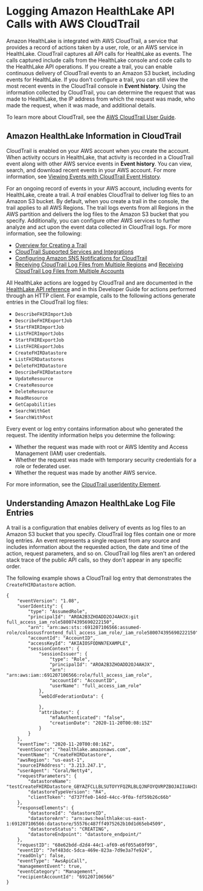 # Logging Amazon HealthLake API Calls with AWS CloudTrail<a name="logging-using-cloudtrail"></a>

Amazon HealthLake is integrated with AWS CloudTrail, a service that provides a record of actions taken by a user, role, or an AWS service in HealthLake\. CloudTrail captures all API calls for HealthLake as events\. The calls captured include calls from the HealthLake console and code calls to the HealthLake API operations\. If you create a trail, you can enable continuous delivery of CloudTrail events to an Amazon S3 bucket, including events for HealthLake\. If you don't configure a trail, you can still view the most recent events in the CloudTrail console in **Event history**\. Using the information collected by CloudTrail, you can determine the request that was made to HealthLake, the IP address from which the request was made, who made the request, when it was made, and additional details\. 

To learn more about CloudTrail, see the [AWS CloudTrail User Guide](https://docs.aws.amazon.com/awscloudtrail/latest/userguide/)\.

## Amazon HealthLake Information in CloudTrail<a name="service-name-info-in-cloudtrail"></a>

CloudTrail is enabled on your AWS account when you create the account\. When activity occurs in HealthLake, that activity is recorded in a CloudTrail event along with other AWS service events in **Event history**\. You can view, search, and download recent events in your AWS account\. For more information, see [Viewing Events with CloudTrail Event History](https://docs.aws.amazon.com/awscloudtrail/latest/userguide/view-cloudtrail-events.html)\. 

For an ongoing record of events in your AWS account, including events for HealthLake, create a trail\. A *trail* enables CloudTrail to deliver log files to an Amazon S3 bucket\. By default, when you create a trail in the console, the trail applies to all AWS Regions\. The trail logs events from all Regions in the AWS partition and delivers the log files to the Amazon S3 bucket that you specify\. Additionally, you can configure other AWS services to further analyze and act upon the event data collected in CloudTrail logs\. For more information, see the following: 
+ [Overview for Creating a Trail](https://docs.aws.amazon.com/awscloudtrail/latest/userguide/cloudtrail-create-and-update-a-trail.html)
+ [CloudTrail Supported Services and Integrations](https://docs.aws.amazon.com/awscloudtrail/latest/userguide/cloudtrail-aws-service-specific-topics.html#cloudtrail-aws-service-specific-topics-integrations)
+ [Configuring Amazon SNS Notifications for CloudTrail](https://docs.aws.amazon.com/awscloudtrail/latest/userguide/getting_notifications_top_level.html)
+ [Receiving CloudTrail Log Files from Multiple Regions](https://docs.aws.amazon.com/awscloudtrail/latest/userguide/receive-cloudtrail-log-files-from-multiple-regions.html) and [Receiving CloudTrail Log Files from Multiple Accounts](https://docs.aws.amazon.com/awscloudtrail/latest/userguide/cloudtrail-receive-logs-from-multiple-accounts.html)

All HealthLake actions are logged by CloudTrail and are documented in the [HealthLake API reference](https://docs.aws.amazon.com/healthlake/latest/APIReference/Welcome.html) and in this Developer Guide for actions performed through an HTTP client\. For example, calls to the following actions generate entries in the CloudTrail log files:
+ `DescribeFHIRImportJob`
+ `DescribeFHIRExportJob`
+ `StartFHIRImportJob`
+ `ListFHIRImportJobs`
+ `StartFHIRExportJob`
+ `ListFHIRExportJobs`
+ `CreateFHIRDatastore`
+ `ListFHIRDatastores`
+ `DeleteFHIRDatastore `
+ `DescribeFHIRDatastore`
+ `UpdateResource`
+ `CreateResource`
+ `DeleteResource `
+ `ReadResource`
+ `GetCapabilities`
+ `SearchWithGet`
+ `SearchWithPost`

Every event or log entry contains information about who generated the request\. The identity information helps you determine the following: 
+ Whether the request was made with root or AWS Identity and Access Management \(IAM\) user credentials\.
+ Whether the request was made with temporary security credentials for a role or federated user\.
+ Whether the request was made by another AWS service\.

For more information, see the [CloudTrail userIdentity Element](https://docs.aws.amazon.com/awscloudtrail/latest/userguide/cloudtrail-event-reference-user-identity.html)\.

## Understanding Amazon HealthLake Log File Entries<a name="understanding-service-name-entries"></a>

A trail is a configuration that enables delivery of events as log files to an Amazon S3 bucket that you specify\. CloudTrail log files contain one or more log entries\. An event represents a single request from any source and includes information about the requested action, the date and time of the action, request parameters, and so on\. CloudTrail log files aren't an ordered stack trace of the public API calls, so they don't appear in any specific order\. 

The following example shows a CloudTrail log entry that demonstrates the `CreateFHIRDatastore` action\.

```
{
    "eventVersion": "1.08",
    "userIdentity": {
        "type": "AssumedRole",
        "principalId": "AROA2B3ZHOADD2OJ4AHJX:git full_access_iam_role580074395690222150",
        "arn": "arn:aws:sts::691207106566:assumed-role/colossusfrontend_full_access_iam_role/_iam_role580074395690222150",
        "accountId": "AccountID",
        "accessKeyId": "AKIAIOSFODNN7EXAMPLE",
        "sessionContext": {
            "sessionIssuer": {
                "type": "Role",
                "principalId": "AROA2B3ZHOADD2OJ4AHJX",
                "arn": "arn:aws:iam::691207106566:role/full_access_iam_role",
                "accountId": "AccountID",
                "userName": "full_access_iam_role"
            },
            "webIdFederationData": {
                
            },
            "attributes": {
                "mfaAuthenticated": "false",
                "creationDate": "2020-11-20T00:08:15Z"
            }
        }
    },
    "eventTime": "2020-11-20T00:08:16Z",
    "eventSource": "healthlake.amazonaws.com",
    "eventName": "CreateFHIRDatastore",
    "awsRegion": "us-east-1",
    "sourceIPAddress": "3.213.247.1",
    "userAgent": "Coral/Netty4",
    "requestParameters": {
        "datastoreName": "testCreateFHIRDatastore_GBYAZFCLLBLSUTOYYFQZRLBLQJNFOYQVRPZBOJAIIUAHICAEAGIWLNVQEYAMSXVWMBLXCDCLMJKYFBTHJLBRURUDVBUTEHIIZHNZGHOKYGJSLWJKNCRQPXDSRCPYJAUBHTQPDRKUGDAAXPBSXLIAKQAQV",
        "datastoreTypeVersion": "R4",
        "clientToken": "d737ffe0-14dd-44cc-9f0a-fdf59b26c66b"
    },
    "responseElements": {
        "datastoreId": "datastoreID",
        "datastoreArn": "arn:aws:healthlake:us-east-1:691207106566:datastore/55576c487ff4975262b10d1d65eb4509",
        "datastoreStatus": "CREATING",
        "datastoreEndpoint": "datastore_endpoint/"
    },
    "requestID": "68e62bdd-d2d4-44c1-af69-e6f055a69f99",
    "eventID": "7ef483dc-5dca-469e-823a-7d9e3a7fe924",
    "readOnly": false,
    "eventType": "AwsApiCall",
    "managementEvent": true,
    "eventCategory": "Management",
    "recipientAccountId": "691207106566"
}
```